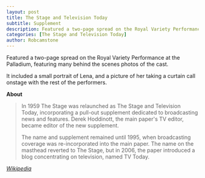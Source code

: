 ```yaml
---
layout: post
title: The Stage and Television Today
subtitle: Supplement
description: Featured a two-page spread on the Royal Variety Performance at the Palladium, featuring many behind the scenes photos of the cast.
categories: [The Stage and Television Today]
author: Robcamstone
---
```


Featured a two-page spread on the Royal Variety Performance at the Palladium, featuring many behind the scenes photos of the cast.

It included a small portrait of Lena, and a picture of her taking a curtain call onstage with the rest of the performers.

**About**
> In 1959 The Stage was relaunched as The Stage and Television Today, incorporating a pull-out supplement dedicated to broadcasting news and features. Derek Hoddinott, the main paper's TV editor, became editor of the new supplement.
>
>The name and supplement remained until 1995, when broadcasting coverage was re-incorporated into the main paper. The name on the masthead reverted to The Stage, but in 2006, the paper introduced a blog concentrating on television, named TV Today.

<cite>[Wikipedia](https://en.wikipedia.org/wiki/The_Stage#The_Stage_and_Television_Today)</cite>

